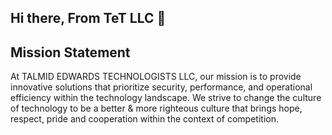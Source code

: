 ## Hi there, From TeT LLC 👋

## Mission Statement

At TALMID EDWARDS TECHNOLOGISTS LLC, our mission is to provide innovative solutions that prioritize security, performance, and operational efficiency within the technology landscape. We strive to change the culture of technology to be a better & more righteous culture that brings hope, respect, pride and cooperation within the context of competition.



<!--

**Here are some ideas to get you started:**

🙋‍♀️ A short introduction - what is your organization all about?
🌈 Contribution guidelines - how can the community get involved?
👩‍💻 Useful resources - where can the community find your docs? Is there anything else the community should know?
🍿 Fun facts - what does your team eat for breakfast?
🧙 Remember, you can do mighty things with the power of [Markdown](https://docs.github.com/github/writing-on-github/getting-started-with-writing-and-formatting-on-github/basic-writing-and-formatting-syntax)
-->

